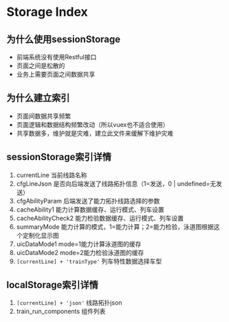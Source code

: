 # Storage Index

## 为什么使用sessionStorage
* 前端系统没有使用Restful接口
* 页面之间是松散的
* 业务上需要页面之间数据共享

## 为什么建立索引
* 页面间数据共享频繁
* 页面逻辑和数据结构频繁改动（所以vuex也不适合使用）
* 共享数据多，维护就是灾难，建立此文件来缓解下维护灾难

## sessionStorage索引详情
1. currentLine 当前线路名称
2. cfgLineJson 是否向后端发送了线路拓扑信息（1=发送，0 | undefined=无发送）
3. cfgAbilityParam 后端发送了能力拓扑线路选择的参数
4. cacheAbility1 能力计算数据缓存、运行模式、列车设置
5. cacheAbilityCheck2 能力检验数据缓存、运行模式、列车设置
6. summaryMode 能力计算的模式，1=能力计算；2=能力检验，泳道图根据这个定制化显示图
7. uicDataMode1 mode=1能力计算泳道图的缓存 
8. uicDataMode2 mode=2能力检验泳道图的缓存 
9.  `[currentLine] + 'trainType'` 列车特性数据选择车型

## localStorage索引详情
1. `[currentLine] + 'json'` 线路拓扑json
2. train_run_components 组件列表